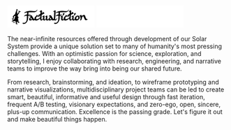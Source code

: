 <div align="left">
    <img src="https://github.com/oceanbluesky/oceanbluesky/blob/8ae867a9bd8fde6fa0eb5171f5374fc9bdebf390/images/Signature_FF_Logo_black.png#gh-light-mode-only" width="200"/>
    <img src="https://github.com/oceanbluesky/oceanbluesky/blob/8ae867a9bd8fde6fa0eb5171f5374fc9bdebf390/images/Signature_FF_Logo_white.png#gh-dark-mode-only" width="200"/>
</div>
<p>
The near-infinite resources offered through development of our Solar System provide a unique solution set to many of humanity's most pressing challenges. With an optimistic passion for science, exploration, and storytelling, I enjoy collaborating with research, engineering, and narrative teams to improve the way bring into being our shared future. 
</p>
<p>
From research, brainstorming, and ideation, to wireframe prototyping and narrative visualizations, multidisciplinary project teams can be led to create smart, beautiful, informative and useful design through fast iteration, frequent A/B testing, visionary expectations, and zero-ego, open, sincere, plus-up communication. Excellence is the passing grade. Let's figure it out and make beautiful things happen.
</p>
